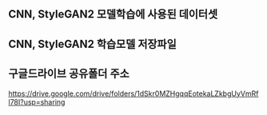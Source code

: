 ## CNN, StyleGAN2 모델학습에 사용된 데이터셋  
## CNN, StyleGAN2 학습모델 저장파일
## 구글드라이브 공유폴더 주소
https://drive.google.com/drive/folders/1dSkr0MZHgqqEotekaLZkbgUyVmRfl78I?usp=sharing
